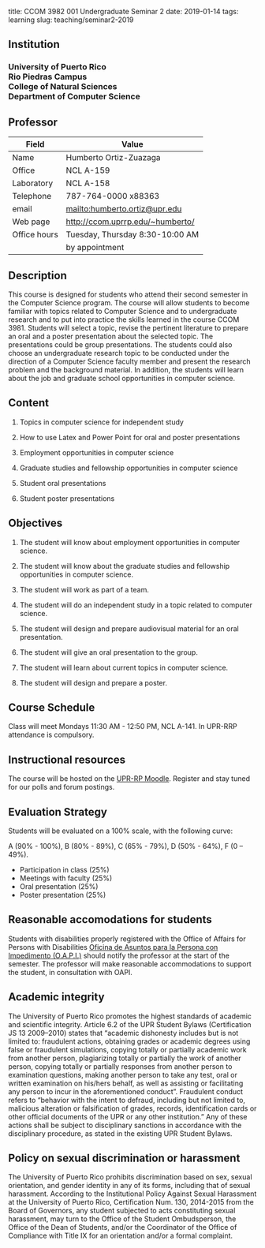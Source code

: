 title: CCOM 3982 001 Undergraduate Seminar 2
date: 2019-01-14
tags: learning
slug: teaching/seminar2-2019

## Institution

<h3>
University of Puerto Rico <br/>
Rio Piedras Campus<br/>
College of Natural Sciences<br/>
Department of Computer Science
</h3>

## Professor

| Field        | Value                              |
|--------------|------------------------------------|
| Name         | Humberto Ortiz-Zuazaga             |
| Office       | NCL A-159                          |
| Laboratory   | NCL A-158                          |
| Telephone    | 787-764-0000 x88363                |
| email        | <mailto:humberto.ortiz@upr.edu>    |
| Web page     | <http://ccom.uprrp.edu/~humberto/> |
| Office hours | Tuesday, Thursday 8:30-10:00 AM      |
	| by appointment                  |


## Description

This course is designed for students who attend their second semester
in the Computer Science program. The course will allow students to
become familiar with topics related to Computer Science and to
undergraduate research and to put into practice the skills learned in
the course CCOM 3981. Students will select a topic, revise the
pertinent literature to prepare an oral and a poster presentation
about the selected topic. The presentations could be group
presentations. The students could also choose an undergraduate
research topic to be conducted under the direction of a Computer
Science faculty member and present the research problem and the
background material. In addition, the students will learn about the
job and graduate school opportunities in computer science.

## Content

1. Topics in computer science for independent study

2. How to use Latex and Power Point for oral and poster presentations

3. Employment opportunities in computer science

4. Graduate studies and fellowship opportunities in computer science

5. Student oral presentations

6. Student poster presentations

## Objectives

1. The student will know about employment opportunities in computer science.

2. The student will know about the graduate studies and fellowship opportunities in computer science.

3. The student will work as part of a team.

4. The student will do an independent study in a topic related to computer science.

5. The student will design and prepare audiovisual material for an oral presentation.

6. The student will give an oral presentation to the group.

7. The student will learn about current topics in computer science.

8. The student will design and prepare a poster.

## Course Schedule

Class will meet Mondays 11:30 AM - 12:50 PM, NCL A-141. In UPR-RRP
attendance is compulsory.

## Instructional resources

The course will be hosted on the
[UPR-RP Moodle](https://online.uprrp.edu/). Register and stay tuned
for our polls and forum postings.

## Evaluation Strategy

Students will be evaluated on a 100% scale, with the following curve:

A (90% - 100%), B (80% - 89%), C (65% - 79%), D (50% - 64%), F (0 – 49%).

- Participation in class (25%)
- Meetings with faculty (25%)
- Oral presentation (25%)
- Poster presentation (25%)

## Reasonable accomodations for students

Students with disabilities properly registered with the Office of
Affairs for Persons with Disabilities [Oficina de Asuntos para la
Persona con Impedimento (O.A.P.I.)](http://estudiantes.uprrp.edu/impedimentos/impedimentos.php) should
notify the professor at the start of the semester. The professor will
make reasonable accommodations to support the student, in consultation
with OAPI.

## Academic integrity

The University of Puerto Rico promotes the highest standards of
academic and scientific integrity. Article 6.2 of the UPR Student
Bylaws (Certification JS 13 2009–2010) states that “academic
dishonesty includes but is not limited to: fraudulent actions,
obtaining grades or academic degrees using false or fraudulent
simulations, copying totally or partially academic work from another
person, plagiarizing totally or partially the work of another person,
copying totally or partially responses from another person to
examination questions, making another person to take any test, oral or
written examination on his/hers behalf, as well as assisting or
facilitating any person to incur in the aforementioned
conduct”. Fraudulent conduct refers to “behavior with the intent to
defraud, including but not limited to, malicious alteration or
falsification of grades, records, identification cards or other
official documents of the UPR or any other institution.” Any of these
actions shall be subject to disciplinary sanctions in accordance with
the disciplinary procedure, as stated in the existing UPR Student
Bylaws.

## Policy on sexual discrimination or harassment

The University of Puerto Rico prohibits discrimination based on sex,
sexual orientation, and gender identity in any of its forms, including
that of sexual harassment. According to the Institutional Policy
Against Sexual Harassment at the University of Puerto Rico,
Certification Num. 130, 2014-2015 from the Board of Governors, any
student subjected to acts constituting sexual harassment, may turn to
the Office of the Student Ombudsperson, the Office of the Dean of
Students, and/or the Coordinator of the Office of Compliance with
Title IX for an orientation and/or a formal complaint.
